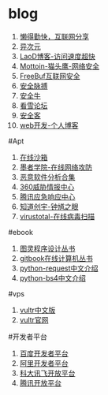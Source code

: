 # blog
1. [懒得勤快，互联网分享](https://masuit.com/)
2. [异次元](https://www.iplaysoft.com/)
3. [LaoD博客-访问速度超快](https://laod.cn/)
4. [Mottoin-猫头鹰-网络安全](http://www.mottoin.com/)
5. [FreeBuf互联网安全](http://www.freebuf.com/)
6. [安全脉搏](https://www.secpulse.com/)
7. [安全牛](https://www.aqniu.com/)
8. [看雪论坛](https://bbs.pediy.com/)
9. [安全客](https://www.anquanke.com/)
9. [web开发-个人博客](https://imququ.com/post/archives.html)

#Apt
1. [在线沙箱](https://app.any.run/)
2. [墨者学院-在线网络攻防](https://www.mozhe.cn/)
3. [恶意软件分析合集](https://github.com/rshipp/awesome-malware-analysis/blob/master/%E6%81%B6%E6%84%8F%E8%BD%AF%E4%BB%B6%E5%88%86%E6%9E%90%E5%A4%A7%E5%90%88%E9%9B%86.md)
4. [360威胁情报中心](https://ti.360.net/)
5. [腾讯应急响应中心](https://security.tencent.com/)
6. [知道创宇-钟馗之眼](https://www.zoomeye.org/)
7. [virustotal-在线病毒扫描](https://www.virustotal.com/#/home/upload)

#ebook
1. [图灵程序设计丛书](http://bestcbooks.com/B00H706BIG/)
2. [gitbook在线计算机丛书](https://legacy.gitbook.com/@wizardforcel)
3. [python-request中文介绍](http://docs.python-requests.org/zh_CN/latest/user/quickstart.html)
4. [python-bs4中文介绍](https://beautifulsoup.readthedocs.io/zh_CN/latest/)


#vps
1. [vultr中文版](https://www.vultrgo.com/?f=gad&gclid=EAIaIQobChMIwLvxoYjB3QIVnAcqCh1wxQVtEAAYAiAAEgKfjPD_BwE)
2. [vultr官网](https://www.vultr.com/)

#开发者平台
1. [百度开发者平台](https://developer.baidu.com/)
2. [阿里开发者平台](https://developer.aliyun.com/)
3. [科大讯飞开放平台](https://www.xfyun.cn/?ch=bdpp)
4. [腾讯开放平台](https://open.tencent.com/)

